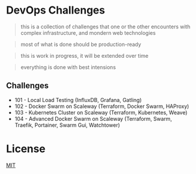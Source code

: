 # DevOps Challenges

> this is a collection of challenges that one or the other encounters with complex infrastructure, and mondern web technologies

> most of what is done should be production-ready

> this is work in progress, it will be extended over time

> everything is done with best intensions

## Challenges

* 101 - Local Load Testing (InfluxDB, Grafana, Gatling)
* 102 - Docker Swarm on Scaleway (Terraform, Docker Swarm, HAProxy)
* 103 - Kubernetes Cluster on Scaleway (Terraform, Kubernetes, Weave)
* 104 - Advanced Docker Swarm on Scaleway (Terraform, Swarm, Traefik, Portainer, Swarm Gui, Watchtower)

# License
[MIT](/LICENSE)
